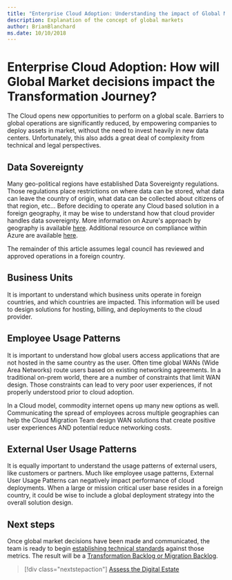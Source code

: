 ```yaml
---
title: "Enterprise Cloud Adoption: Understanding the impact of Global Markets"
description: Explanation of the concept of global markets
author: BrianBlanchard
ms.date: 10/10/2018
---
```


# Enterprise Cloud Adoption: How will Global Market decisions impact the Transformation Journey?

The Cloud opens new opportunities to perform on a global scale. Barriers to global operations are significantly reduced, by empowering companies to deploy assets in market, without the need to invest heavily in new data centers. Unfortunately, this also adds a great deal of complexity from technical and legal perspectives.

## Data Sovereignty

Many geo-political regions have established Data Sovereignty regulations. Those regulations place restrictions on where data can be stored, what data can leave the country of origin, what data can be collected about citizens of that region, etc... Before deciding to operate any Cloud based solution in a foreign geography, it may be wise to understand how that cloud provider handles data sovereignty. More information on Azure's approach by geography is available [here](https://azure.microsoft.com/en-us/global-infrastructure/geographies/). Additional resource on compliance within Azure are available [here](https://www.microsoft.com/en-us/trustcenter/privacy/ensure-compliance).

The remainder of this article assumes legal council has reviewed and approved operations in a foreign country.

## Business Units

It is important to understand which business units operate in foreign countries, and which countries are impacted. This information will be used to design solutions for hosting, billing, and deployments to the cloud provider.

## Employee Usage Patterns

It is important to understand how global users access applications that are not hosted in the same country as the user. Often time global WANs (Wide Area Networks) route users based on existing networking agreements. In a traditional on-prem world, there are a number of constraints that limit WAN design. Those constraints can lead to very poor user experiences, if not properly understood prior to cloud adoption. 

In a Cloud model, commodity internet opens up many new options as well. Communicating the spread of employees across multiple geographies can help the Cloud Migration Team design WAN solutions that create positive user experiences AND potential reduce networking costs.

## External User Usage Patterns

It is equally important to understand the usage patterns of external users, like customers or partners. Much like employee usage patterns, External User Usage Patterns can negatively impact performance of cloud deployments. When a large or mission critical user base resides in a foreign country, it could be wise to include a global deployment strategy into the overall solution design.

## Next steps

Once global market decisions have been made and communicated, the team is ready to begin [establishing technical standards](../digital-estate/overview.md) against those metrics.
The result will be a [Transformation Backlog or Migration Backlog](../migration/plan/migration-backlog.md).

> [!div class="nextstepaction"]
> [Assess the Digital Estate](../digital-estate/overview.md)